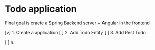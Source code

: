 # Todo application
 Final goal is craete a Spring Backend server + Angular in the frontend
 
 
[v] 1. Create a application
[ ] 2. Add Todo Entity
[ ] 3. Add Rest Todo


[ ] n. 